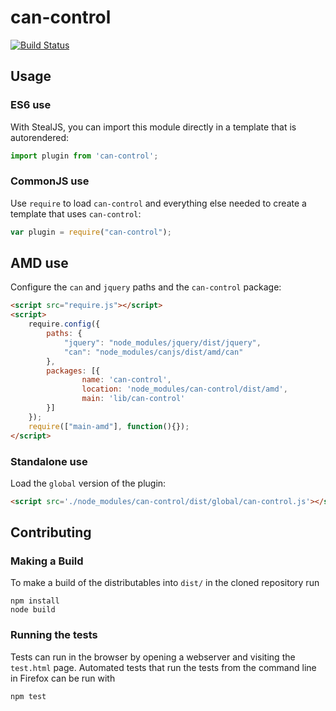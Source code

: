 # can-control

[![Build Status](https://travis-ci.org/canjs/can-control.png?branch=master)](https://travis-ci.org/canjs/can-control)



## Usage

### ES6 use

With StealJS, you can import this module directly in a template that is autorendered:

```js
import plugin from 'can-control';
```

### CommonJS use

Use `require` to load `can-control` and everything else
needed to create a template that uses `can-control`:

```js
var plugin = require("can-control");
```

## AMD use

Configure the `can` and `jquery` paths and the `can-control` package:

```html
<script src="require.js"></script>
<script>
	require.config({
	    paths: {
	        "jquery": "node_modules/jquery/dist/jquery",
	        "can": "node_modules/canjs/dist/amd/can"
	    },
	    packages: [{
		    	name: 'can-control',
		    	location: 'node_modules/can-control/dist/amd',
		    	main: 'lib/can-control'
	    }]
	});
	require(["main-amd"], function(){});
</script>
```

### Standalone use

Load the `global` version of the plugin:

```html
<script src='./node_modules/can-control/dist/global/can-control.js'></script>
```

## Contributing

### Making a Build

To make a build of the distributables into `dist/` in the cloned repository run

```
npm install
node build
```

### Running the tests

Tests can run in the browser by opening a webserver and visiting the `test.html` page.
Automated tests that run the tests from the command line in Firefox can be run with

```
npm test
```
